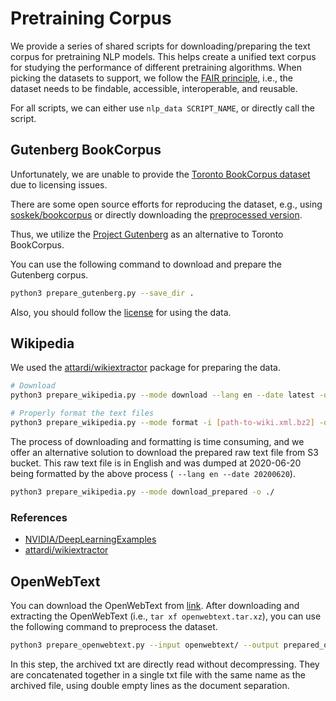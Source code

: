 # Pretraining Corpus

We provide a series of shared scripts for downloading/preparing the text corpus for pretraining NLP models.
This helps create a unified text corpus for studying the performance of different pretraining algorithms.
When picking the datasets to support, we follow the [FAIR principle](https://www.go-fair.org/fair-principles/),
i.e., the dataset needs to be findable, accessible, interoperable, and reusable.

For all scripts, we can either use `nlp_data SCRIPT_NAME`, or directly call the script.

## Gutenberg BookCorpus
Unfortunately, we are unable to provide the [Toronto BookCorpus dataset](https://yknzhu.wixsite.com/mbweb) due to licensing issues.

There are some open source efforts for reproducing the dataset, e.g.,
 using [soskek/bookcorpus](https://github.com/soskek/bookcorpus) or directly downloading the [preprocessed version](https://drive.google.com/file/d/16KCjV9z_FHm8LgZw05RSuk4EsAWPOP_z/view).

Thus, we utilize the [Project Gutenberg](https://www.gutenberg.org/) as an alternative to Toronto BookCorpus.

You can use the following command to download and prepare the Gutenberg corpus.

```bash
python3 prepare_gutenberg.py --save_dir .
```

Also, you should follow the [license](https://www.gutenberg.org/wiki/Gutenberg:The_Project_Gutenberg_License) for using the data.

## Wikipedia

We used the [attardi/wikiextractor](https://github.com/attardi/wikiextractor) package for preparing the data.

```bash
# Download
python3 prepare_wikipedia.py --mode download --lang en --date latest -o ./

# Properly format the text files
python3 prepare_wikipedia.py --mode format -i [path-to-wiki.xml.bz2] -o ./

```
The process of downloading and formatting is time consuming, and we offer an alternative 
solution to download the prepared raw text file from S3 bucket. This raw text file is in English and 
was dumped at 2020-06-20 being formatted by the above process (` --lang en --date 20200620`).

```bash
python3 prepare_wikipedia.py --mode download_prepared -o ./
```
### References
- [NVIDIA/DeepLearningExamples](https://github.com/NVIDIA/DeepLearningExamples/tree/master/PyTorch/LanguageModeling/BERT)
- [attardi/wikiextractor](https://github.com/attardi/wikiextractor)

## OpenWebText

You can download the OpenWebText from [link](https://skylion007.github.io/OpenWebTextCorpus/).
After downloading and extracting the OpenWebText (i.e., `tar xf openwebtext.tar.xz`), you can use the following command to preprocess the dataset.

```bash
python3 prepare_openwebtext.py --input openwebtext/ --output prepared_owt --shuffle
```

In this step, the archived txt are directly read without decompressing.
They are concatenated together in a single txt file with the same name as the archived file, using double empty lines as the document separation.
